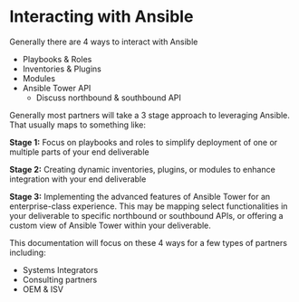# Interacting with Ansible
Generally there are 4 ways to interact with Ansible

- Playbooks & Roles
- Inventories & Plugins
- Modules
- Ansible Tower API
	- Discuss northbound & southbound API

Generally most partners will take a 3 stage approach to leveraging Ansible. That  usually maps to something like:

**Stage 1:** Focus on playbooks and roles to simplify deployment of one or multiple parts of your end deliverable

**Stage 2:** Creating dynamic inventories, plugins, or modules to enhance integration with your end deliverable

**Stage 3:** Implementing the advanced features of Ansible Tower for an enterprise-class experience. This may be mapping select functionalities in your deliverable to specific northbound or southbound APIs, or offering a custom view of Ansible Tower within your deliverable.

This documentation will focus on these 4 ways for a few types of partners including:
- Systems Integrators
- Consulting partners
- OEM & ISV
